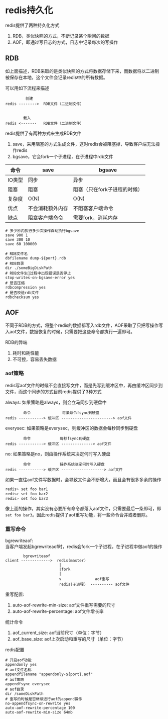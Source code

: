 # redis持久化
redis提供了两种持久化方式
1. RDB，类似快照的方式，不断记录某个瞬间的数据
1. AOF，即通过写日志的方式，日志中记录每次的写操作

## RDB
如上面描述，RDB采取的是类似快照的方式将数据存储下来，而数据将以二进制被保存在本地，这个文件会记录redis中的所有数据。

可以用如下流程来描述
```
         创建
redis -------->  RDB文件（二进制文件）


        载入
redis <-------   RDB文件（二进制文件）
```

redis提供了有两种方式来生成RDB文件
1. save，采用阻塞的方式生成文件，这时redis会被阻塞掉，导致客户端无法操作redis
2. bgsave，它会fork一个子进程，在子进程中rdb文件

命令 | save | bgsave
---------|----------|---------
 IO类型 | 同步 | 异步
 阻塞 | 阻塞 | 阻塞（只在fork子进程的时候）
 复杂度 | O(N) | O(N)
 优点 | 不会消耗额外内存 | 不阻塞客户端命令
 缺点 | 阻塞客户端命令 | 需要fork，消耗内存

```
# 多少秒内执行多少次操作自动执行bgsave
save 900 1
save 300 10
save 60 100000

# RDB文件名
dbfilename dump-${port}.rdb
# RDB目录
dir ./someBigDiskPath
# RDB文件生过程中出现错误是否停止
stop-writes-on-bgsave-error yes
# 是否压缩
rdbcompression yes
# 是否校验rdb文件
rdbchecksum yes
```

## AOF
不同于RDB的方式，将整个redis的数据都写入rdb文件，AOF采取了只把写操作写入aof文件，数据恢复的时候，只需要把这些命令都执行一遍即可。

RDB的弊端
1. 耗时和耗性能
2. 不可控，容易丢失数据

### aof策略
redis写aof文件的时候不会直接写文件，而是先写到缓冲区中，再由缓冲区同步到文件，而这个同步的方式目前redis提供了3种方式

always: 如果策略是always，则会立马同步到硬盘中
```
        命令              每条命令fsync到硬盘
redis -----------> 缓冲区 -----------------------> aof文件
```

everysec: 如果策略是everysec，则缓冲区的数据会每秒同步到硬盘
```
        命令             每秒fsync到硬盘
redis -----------> 缓冲区 --------------> aof文件
```

no: 如果策略是no，则由操作系统来决定何时写入硬盘
```
        命令             操作系统决定何时写入硬盘
redis -----------> 缓冲区 -------------------> aof文件
```

如果一直往aof文件写数据时，会导致文件会不断增大，而且会有很多多余的操作
```bash
redis> set foo bar1
redis> set foo bar2
redis> set foo bar3
```
像上面的操作，其实没有必要所有命令都落入aof文件，只需要最后一条即可，即`set foo bar3`。因此redis提供了aof重写功能，将一些命令合并或者删除。

### 重写命令
bgrewriteaof:  
当客户端发起bgrewriteaof时，redis会fork一个子进程，在子进程中做aof的操作

```
        bgrewriteaof
client ------------->  redis(master)
                        |
                        |fork
                        |
                        ∨               aof重写
                        redis(子进程)  ---------- aof文件
```

重写配置:
1. auto-aof-rewrite-min-size: aof文件重写需要的尺寸
2. auto-aof-rewrite-percentage: aof文件增长率

统计命令
1. aof_current_size: aof当前尺寸（单位：字节）
2. aof_base_size: aof上次启动和重写的尺寸（单位：字节）

redis配置
```
# 开启aof功能
appendonly yes
# aof文件名称
appendfilename "appendonly-${port}.aof"
# aof策略
appendfsync everysec
# aof目录
dir /someDiskPath
# 重写的时候是否继续进行aof的append操作
no-appendfsync-on-rewrite yes
auto-aof-rewrite-percentage 100
auto-aof-rewrite-min-size 64mb
```
